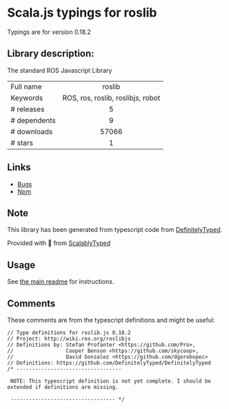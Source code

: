 
# Scala.js typings for roslib

Typings are for version 0.18.2

## Library description:
The standard ROS Javascript Library

|                    |                 |
| ------------------ | :-------------: |
| Full name          | roslib |
| Keywords           | ROS, ros, roslib, roslibjs, robot |
| # releases         | 5 |
| # dependents       | 9 |
| # downloads        | 57066 |
| # stars            | 1 |

## Links
- [Bugs](https://github.com/RobotWebTools/roslibjs/issues)
- [Npm](https://www.npmjs.com/package/roslib)
    


## Note
This library has been generated from typescript code from [DefinitelyTyped](https://definitelytyped.org).

Provided with :purple_heart: from [ScalablyTyped](https://github.com/oyvindberg/ScalablyTyped)

## Usage
See [the main readme](../../readme.md) for instructions.

## Comments

These comments are from the typescript definitions and might be useful:
```
// Type definitions for roslib.js 0.18.2
// Project: http://wiki.ros.org/roslibjs
// Definitions by: Stefan Profanter <https://github.com/Pro>,
//                 Cooper Benson <https://github.com/skycoop>,
//                 David Gonzalez <https://github.com/dgorobopec>
// Definitions: https://github.com/DefinitelyTyped/DefinitelyTyped
/* ----------------------------------

 NOTE: This typescript definition is not yet complete. I should be extended if definitions are missing.

 ---------------------------------- */


```

